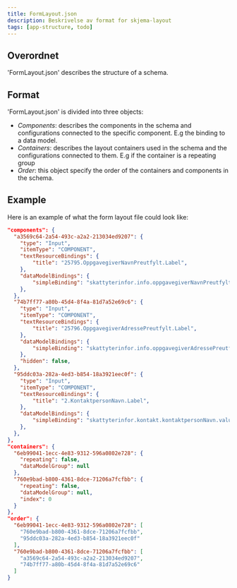 ```yaml
---
title: FormLayout.json
description: Beskrivelse av format for skjema-layout
tags: [app-structure, todo]
---
```


## Overordnet

'FormLayout.json' describes the structure of a schema.

## Format

'FormLayout.json' is divided into three objects: 

- *Components*: describes the components in the schema and configurations connected to the specific component. E.g the binding to a data model.
- *Containers*: describes the layout containers used in the schema and the configurations connected to them. E.g if the container is a repeating group
- *Order*: this object specify the order of the containers and components in the schema.

## Example

Here is an example of what the form layout file could look like:

```json
"components": {
  "a3569c64-2a54-493c-a2a2-213034ed9207": {
	"type": "Input",
	"itemType": "COMPONENT",
	"textResourceBindings": {
		"title": "25795.OppgavegiverNavnPreutfylt.Label",
	},
	"dataModelBindings": {
		"simpleBinding": "skattyterinfor.info.oppgavegiverNavnPreutfylt.value",
	},
  },
  "74b7ff77-a80b-45d4-8f4a-81d7a52e69c6": {
	"type": "Input",
	"itemType": "COMPONENT",
	"textResourceBindings": {
		"title": "25796.OppgavegiverAdressePreutfylt.Label",
	},
	"dataModelBindings": {
		"simpleBinding": "skattyterinfor.info.oppgavegiverAdressePreutfylt.value",
	},
	"hidden": false,
  },
  "95ddc03a-282a-4ed3-b854-18a3921eec0f": {
	"type": "Input",
	"itemType": "COMPONENT",
	"textResourceBindings": {
		"title": "2.KontaktpersonNavn.Label",
	},
	"dataModelBindings": {
		"simpleBinding": "skattyterinfor.kontakt.kontaktpersonNavn.value",
	},
  },
},
"containers": {
  "6eb99041-1ecc-4e83-9312-596a0802e728": {
	"repeating": false,
	"dataModelGroup": null
  },
  "760e9bad-b800-4361-8dce-71206a7fcfbb": {
	"repeating": false,
	"dataModelGroup": null,
	"index": 0
  }
},
"order": {
  "6eb99041-1ecc-4e83-9312-596a0802e728": [
	"760e9bad-b800-4361-8dce-71206a7fcfbb",
	"95ddc03a-282a-4ed3-b854-18a3921eec0f"
  ],
  "760e9bad-b800-4361-8dce-71206a7fcfbb": [
	"a3569c64-2a54-493c-a2a2-213034ed9207",
	"74b7ff77-a80b-45d4-8f4a-81d7a52e69c6"
  ]
}
```
